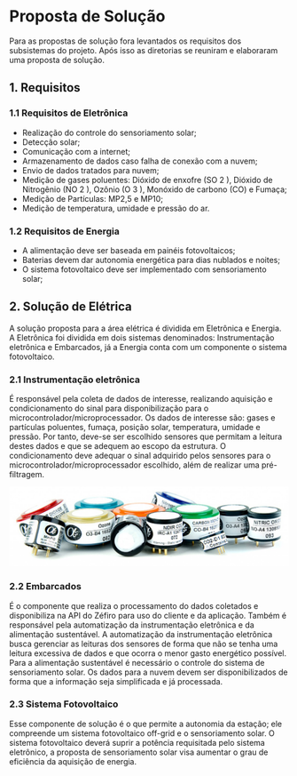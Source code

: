 # Proposta de Solução

Para as propostas de solução fora levantados os requisitos dos subsistemas do projeto. Após isso as diretorias se reuniram e elaboraram uma proposta de solução.

## 1. Requisitos 

### 1.1 Requisitos de Eletrônica

* Realização do controle do sensoriamento solar;
* Detecção solar;
* Comunicação com a internet;
* Armazenamento de dados caso falha de conexão com a nuvem;
* Envio de dados tratados para nuvem;
* Medição de gases poluentes: Dióxido de enxofre (SO 2 ), Dióxido de Nitrogênio (NO 2 ), Ozônio (O 3 ), Monóxido de carbono (CO) e Fumaça;
* Medição de Partículas: MP2,5 e MP10;
* Medição de temperatura, umidade e pressão do ar.

### 1.2 Requisitos de Energia

* A alimentação deve ser baseada em painéis fotovoltaicos;
* Baterias devem dar autonomia energética para dias nublados e noites;
* O sistema fotovoltaico deve ser implementado com sensoriamento solar;

## 2. Solução de Elétrica

A solução proposta para a área elétrica é dividida em Eletrônica e Energia. A Eletrônica foi dividida em dois sistemas denominados: Instrumentação eletrônica e Embarcados, já a Energia conta com um componente o sistema fotovoltaico.

### 2.1 Instrumentação eletrônica

É responsável pela coleta de dados de interesse, realizando aquisição e condicionamento do sinal para disponibilização para o microcontrolador/microprocessador. Os dados de interesse são: gases e partículas poluentes, fumaça, posição solar, temperatura, umidade e pressão. Por tanto, deve-se ser escolhido sensores que permitam a leitura destes dados e que se adequem ao escopo da estrutura. O condicionamento deve adequar o sinal adquirido pelos sensores para o microcontrolador/microprocessador escolhido, além de realizar uma pré-filtragem.

![Figura 1 – Conjunto de sensores de gases da Alphasense.](./img/air_alpha.jpg)


### 2.2 Embarcados

É o componente que realiza o processamento do dados coletados e disponibiliza na API do Zéfiro para uso do cliente e da aplicação. Também é responsável pela automatização da instrumentação eletrônica e da alimentação sustentável. A automatização da instrumentação eletrônica busca gerenciar as leituras dos sensores de forma que não se tenha uma leitura excessiva de dados e que ocorra o menor gasto energético possível. Para a alimentação sustentável é necessário o controle do sistema de sensoriamento solar. Os dados para a nuvem devem ser disponibilizados de forma que a informação seja simplificada e já processada.

### 2.3 Sistema Fotovoltaico

Esse componente de solução é o que permite a autonomia da estação; ele compreende um sistema fotovoltaico off-grid e o sensoriamento solar. O sistema fotovoltaico deverá suprir a potência requisitada pelo sistema eletrônico, a proposta de sensoriamento solar visa aumentar o grau de eficiência da aquisição de energia.
